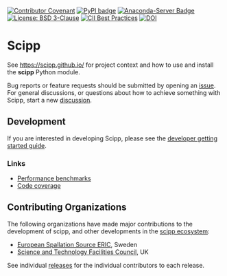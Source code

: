[![Contributor Covenant](https://img.shields.io/badge/Contributor%20Covenant-2.1-4baaaa.svg)](CODE_OF_CONDUCT.md)
[![PyPI badge](https://img.shields.io/pypi/v/scipp.svg)](https://pypi.python.org/pypi/scipp)
[![Anaconda-Server Badge](https://anaconda.org/scipp/scipp/badges/version.svg)](https://anaconda.org/scipp/scipp)
[![License: BSD 3-Clause](https://img.shields.io/badge/License-BSD%203--Clause-blue.svg)](LICENSE)
[![CII Best Practices](https://bestpractices.coreinfrastructure.org/projects/4019/badge)](https://bestpractices.coreinfrastructure.org/projects/4019)
[![DOI](https://zenodo.org/badge/147631466.svg)](https://zenodo.org/badge/latestdoi/147631466)

# Scipp

See https://scipp.github.io/ for project context and how to use and install the **scipp** Python module.

Bug reports or feature requests should be submitted by opening an [issue](https://github.com/scipp/scipp/issues).
For general discussions, or questions about how to achieve something with Scipp, start a new [discussion](https://github.com/scipp/scipp/discussions).

## Development

If you are interested in developing Scipp, please see the [developer getting started guide](https://scipp.github.io/development/getting-started.html).

### Links

- [Performance benchmarks](https://scipp.github.io/scipp-benchmarks/)
- [Code coverage](https://scipp.github.io/scipp-coverage/)

## Contributing Organizations

The following organizations have made major contributions to the development of scipp, and other developments in the [scipp ecosystem](../../../):

* [European Spallation Source ERIC](https://europeanspallationsource.se/), Sweden
* [Science and Technology Facilities Council](https://www.ukri.org/councils/stfc/), UK

See individual [releases](https://github.com/scipp/scipp/releases) for the individual contributors to each release.
